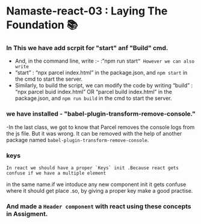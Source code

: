 # Namaste-react-03 : Laying The Foundation 📚
 
### In This we have add scrpit for "start" anf "Build" cmd.
- And, in the command line, write :- :”npm run start`”
However we can also write`
- “start” : “npx parcel index.html” in the package.json, and
   `npm start` in the cmd to start the server.
- Similarly, to build the script, we can modify the code by writing
  “build” : “npx parcel buid index.html” OR “parcel build index.html” in the package.json, and
  `npm run build` in the cmd to start the server.

### we have installed - "babel-plugin-transform-remove-console." 

  -In the last class, we got to know that Parcel removes the console logs from the js file. But it was wrong. It can be removed with the help of another package named `babel-plugin-transform-remove-console`. 

### keys 
    In react we should have a proper `Keys` init .Because react gets confuse if we have a multiple element 
in the same name.if we intoduce any new component init it gets confuse where it should get place .so, by giving a proper key make a good practise.

### And made a `Header component` with react using these concepts in Assigment.


